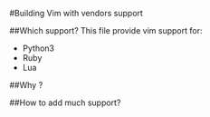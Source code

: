 #Building Vim with vendors support

##Which support?
This file provide vim support for:
* Python3
* Ruby
* Lua

##Why ?

##How to add much support?

